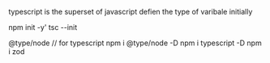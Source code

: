 typescript is the superset of javascript
defien the type of varibale initially

npm init -y'
tsc --init

@type/node // for typescript
npm i @type/node -D
npm i typescript -D
npm i zod